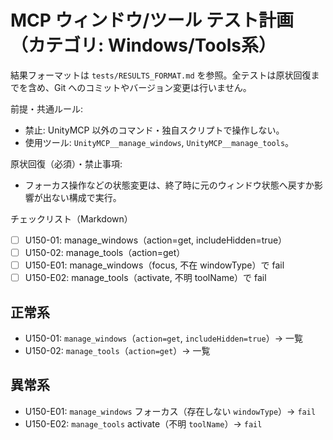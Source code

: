 # MCP ウィンドウ/ツール テスト計画（カテゴリ: Windows/Tools系）

結果フォーマットは `tests/RESULTS_FORMAT.md` を参照。全テストは原状回復までを含め、Git へのコミットやバージョン変更は行いません。

前提・共通ルール:
- 禁止: UnityMCP 以外のコマンド・独自スクリプトで操作しない。
- 使用ツール: `UnityMCP__manage_windows`, `UnityMCP__manage_tools`。

原状回復（必須）・禁止事項:
- フォーカス操作などの状態変更は、終了時に元のウィンドウ状態へ戻すか影響が出ない構成で実行。

チェックリスト（Markdown）
- [ ] U150-01: manage_windows（action=get, includeHidden=true）
- [ ] U150-02: manage_tools（action=get）
- [ ] U150-E01: manage_windows（focus, 不在 windowType）で fail
- [ ] U150-E02: manage_tools（activate, 不明 toolName）で fail

## 正常系

- U150-01: `manage_windows`（`action=get`, `includeHidden=true`）→ 一覧
- U150-02: `manage_tools`（`action=get`）→ 一覧

## 異常系

- U150-E01: `manage_windows` フォーカス（存在しない `windowType`）→ `fail`
- U150-E02: `manage_tools` activate（不明 `toolName`）→ `fail`
